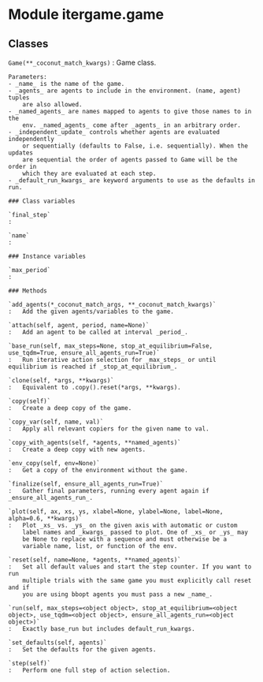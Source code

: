 Module itergame.game
====================

Classes
-------

`Game(**_coconut_match_kwargs)`
:   Game class.
    
    Parameters:
    - _name_ is the name of the game.
    - _agents_ are agents to include in the environment. (name, agent) tuples
        are also allowed.
    - _named_agents_ are names mapped to agents to give those names to in the
        env. _named_agents_ come after _agents_ in an arbitrary order.
    - _independent_update_ controls whether agents are evaluated independently
        or sequentially (defaults to False, i.e. sequentially). When the updates
        are sequential the order of agents passed to Game will be the order in
        which they are evaluated at each step.
    - _default_run_kwargs_ are keyword arguments to use as the defaults in run.

    ### Class variables

    `final_step`
    :

    `name`
    :

    ### Instance variables

    `max_period`
    :

    ### Methods

    `add_agents(*_coconut_match_args, **_coconut_match_kwargs)`
    :   Add the given agents/variables to the game.

    `attach(self, agent, period, name=None)`
    :   Add an agent to be called at interval _period_.

    `base_run(self, max_steps=None, stop_at_equilibrium=False, use_tqdm=True, ensure_all_agents_run=True)`
    :   Run iterative action selection for _max_steps_ or until equilibrium is reached if _stop_at_equilibrium_.

    `clone(self, *args, **kwargs)`
    :   Equivalent to .copy().reset(*args, **kwargs).

    `copy(self)`
    :   Create a deep copy of the game.

    `copy_var(self, name, val)`
    :   Apply all relevant copiers for the given name to val.

    `copy_with_agents(self, *agents, **named_agents)`
    :   Create a deep copy with new agents.

    `env_copy(self, env=None)`
    :   Get a copy of the environment without the game.

    `finalize(self, ensure_all_agents_run=True)`
    :   Gather final parameters, running every agent again if _ensure_all_agents_run_.

    `plot(self, ax, xs, ys, xlabel=None, ylabel=None, label=None, alpha=0.6, **kwargs)`
    :   Plot _xs_ vs. _ys_ on the given axis with automatic or custom
        label names and _kwargs_ passed to plot. One of _xs_ or _ys_ may
        be None to replace with a sequence and must otherwise be a
        variable name, list, or function of the env.

    `reset(self, name=None, *agents, **named_agents)`
    :   Set all default values and start the step counter. If you want to run
        multiple trials with the same game you must explicitly call reset and if
        you are using bbopt agents you must pass a new _name_.

    `run(self, max_steps=<object object>, stop_at_equilibrium=<object object>, use_tqdm=<object object>, ensure_all_agents_run=<object object>)`
    :   Exactly base_run but includes default_run_kwargs.

    `set_defaults(self, agents)`
    :   Set the defaults for the given agents.

    `step(self)`
    :   Perform one full step of action selection.
